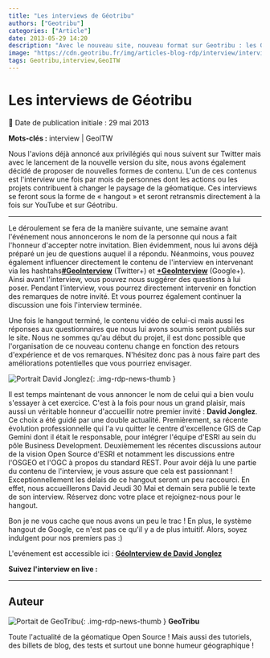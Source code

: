 ```yaml
---
title: "Les interviews de Géotribu"
authors: ["Geotribu"]
categories: ["Article"]
date: 2013-05-29 14:20
description: "Avec le nouveau site, nouveau format sur Geotribu : les GeoInterviews."
image: "https://cdn.geotribu.fr/img/articles-blog-rdp/interview/interview_panneau.png"
tags: Geotribu,interview,GeoITW
---
```


# Les interviews de Géotribu

:calendar: Date de publication initiale : 29 mai 2013

**Mots-clés :** interview | GeoITW

Nous l'avions déjà annoncé aux privilégiés qui nous suivent sur Twitter mais avec le lancement de la nouvelle version du site, nous avons également décidé de proposer de nouvelles formes de contenu. L'un de ces contenus est l'interview une fois par mois de personnes dont les actions ou les projets contribuent à changer le paysage de la géomatique. Ces interviews se feront sous la forme de « hangout » et seront retransmis directement à la fois sur YouTube et sur Géotribu.

----

Le déroulement se fera de la manière suivante, une semaine avant l'événement nous annoncerons le nom de la personne qui nous a fait l'honneur d'accepter notre invitation. Bien évidemment, nous lui avons déjà préparé un jeu de questions auquel il a répondu. Néanmoins, vous pouvez également influencer directement le contenu de l'interview en intervenant via les hashtahs[**#GeoInterview**](https://twitter.com/search?q=%23GeoInterview&src=typd) (Twitter+) et [**+GeoInterview**](https://plus.google.com/b/101577483589644696143/s/%23GeoInterview) (Google+). Ainsi avant l'interview, vous pouvez nous suggérer des questions à lui poser. Pendant l'interview, vous pourrez directement intervenir en fonction des remarques de notre invité. Et vous pourrez également continuer la discussion une fois l'interview terminée.  

Une fois le hangout terminé, le contenu vidéo de celui-ci mais aussi les réponses aux questionnaires que nous lui avons soumis seront publiés sur le site. Nous ne sommes qu'au début du projet, il est donc possible que l'organisation de ce nouveau contenu change en fonction des retours d'expérience et de vos remarques. N'hésitez donc pas à nous faire part des améliorations potentielles que vous pourriez envisager.  

![Portrait David Jonglez](https://cdn.geotribu.fr/img/articles-blog-rdp/interview/IMG_1300-256.jpg "Portrait David Jonglez"){: .img-rdp-news-thumb }

Il est temps maintenant de vous annoncer le nom de celui qui a bien voulu s'essayer à cet exercice. C'est à la fois pour nous un grand plaisir, mais aussi un véritable honneur d'accueillir notre premier invité : **David Jonglez**. Ce choix a été guidé par une double actualité. Premièrement, sa récente évolution professionnelle qui l'a vu quitter le centre d'excellence GIS de Cap Gemini dont il était le responsable, pour intégrer l'équipe d'ESRI au sein du pôle Business Development. Deuxièmement les récentes discussions autour de la vision Open Source d'ESRI et notamment les discussions entre l'OSGEO et l'OGC à propos du standard REST. Pour avoir déjà lu une partie du contenu de l'interview, je vous assure que cela est passionnant ! Exceptionnellement les delais de ce hangout seront un peu raccourci. En effet, nous accueillerons David Jeudi 30 Mai et demain sera publié le texte de son interview. Réservez donc votre place et rejoignez-nous pour le hangout.

Bon je ne vous cache que nous avons un peu le trac ! En plus, le système hangout de Google, ce n'est pas ce qu'il y a de plus intuitif. Alors, soyez indulgent pour nos premiers pas :)

L'evénement est accessible ici : **[GéoInterview de David Jonglez](https://plus.google.com/u/0/events/cqidir0qu0ieimfva1tkvp4m9vs)**

**Suivez l'interview en live :**

----

## Auteur

![Portait de GeoTribu](https://cdn.geotribu.fr/img/internal/charte/geotribu_logo_64x64.png){: .img-rdp-news-thumb }
**GeoTribu**

Toute l'actualité de la géomatique Open Source ! Mais aussi des tutoriels, des billets de blog, des tests et surtout une bonne humeur géographique !

